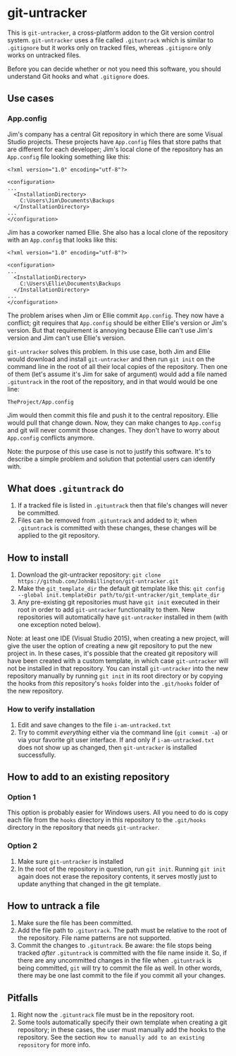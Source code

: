 # git-untracker

This is `git-untracker`, a cross-platform addon to the Git version control system. `git-untracker` uses a file called `.gituntrack` which is similar to `.gitignore` but it works only on tracked files, whereas `.gitignore` only works on untracked files.

Before you can decide whether or not you need this software, you should understand Git hooks and what `.gitignore` does.

## Use cases

### App.config

Jim's company has a central Git repository in which there are some Visual Studio projects. These projects have `App.config` files that store paths that are different for each developer; Jim's local clone of the repository has an `App.config` file looking something like this:

    <?xml version="1.0" encoding="utf-8"?>
    
    <configuration>
    ...
      <InstallationDirectory>
        C:\Users\Jim\Documents\Backups
      </InstallationDirectory>
    ...
    </configuration>

Jim has a coworker named Ellie. She also has a local clone of the repository with an `App.config` that looks like this:

    <?xml version="1.0" encoding="utf-8"?>
    
    <configuration>
    ...
      <InstallationDirectory>
        C:\Users\Ellie\Documents\Backups
      </InstallationDirectory>
    ...
    </configuration>

The problem arises when Jim or Ellie commit `App.config`. They now have a conflict; git requires that `App.config` should be either Ellie's version or Jim's version. But that requirement is annoying because Ellie can't use Jim's version and Jim can't use Ellie's version.

`git-untracker` solves this problem. In this use case, both Jim and Ellie would download and install `git-untracker` and then run `git init` on the command line in the root of all their local copies of the repository. Then one of them (let's assume it's Jim for sake of argument) would add a file named `.gituntrack` in the root of the repository, and in that would would be one line:

    TheProject/App.config

Jim would then commit this file and push it to the central repository. Ellie would pull that change down. Now, they can make changes to `App.config` and git will never commit those changes. They don't have to worry about `App.config` conflicts anymore.

Note: the purpose of this use case is not to justify this software. It's to describe a simple problem and solution that potential users can identify with.

## What does `.gituntrack` do

1. If a tracked file is listed in `.gituntrack` then that file's changes will never be committed.
2. Files can be removed from `.gituntrack` and added to it; when `.gituntrack` is committed with these changes, these changes will be applied to the git repository.

## How to install

1. Download the git-untracker repository: `git clone https://github.com/JohnBillington/git-untracker.git`
2. Make the `git_template_dir` the default git template like this: `git config --global init.templateDir path/to/git-untracker/git_template_dir`
3. Any pre-existing git repositories must have `git init` executed in their root in order to add `git-untracker` functionality to them. New repositories will automatically have `git-untracker` installed in them (with one exception noted below).

Note: at least one IDE (Visual Studio 2015), when creating a new project, will give the user the option of creating a new git repository to put the new project in. In these cases, it's possible that the created git repository will have been created with a custom template, in which case `git-untracker` will not be installed in that repository. You can install `git-untracker` into the new repository manually by running `git init` in its root directory or by copying the hooks from *this* repository's `hooks` folder into the `.git/hooks` folder of the new repository.

### How to verify installation

1. Edit and save changes to the file `i-am-untracked.txt`
2. Try to commit *everything* either via the command line (`git commit -a`) or via your favorite git user interface. If and only if `i-am-untracked.txt` does not show up as changed, then `git-untracker` is installed successfully.

## How to add to an existing repository

### Option 1

This option is probably easier for Windows users. All you need to do is copy each file from the `hooks` directory in this repository to the `.git/hooks` directory in the repository that needs `git-untracker`.

### Option 2

1. Make sure `git-untracker` is installed
2. In the root of the repository in question, run `git init`. Running `git init` again does not erase the repository contents, it serves mostly just to update anything that changed in the git template.

## How to untrack a file

1. Make sure the file has been committed.
2. Add the file path to `.gituntrack`. The path must be relative to the root of the repository. File name patterns are not supported.
3. Commit the changes to `.gituntrack`. Be aware: the file stops being tracked *after* `.gituntrack` is committed with the file name inside it. So, if there are any uncommitted changes in the file when `.gituntrack` is being committed, `git` will try to commit the file as well. In other words, there may be one last commit to the file if you commit all your changes.

## Pitfalls

1. Right now the `.gituntrack` file must be in the repository root.
2. Some tools automatically specify their own template when creating a git repository; in these cases, the user must manually add the hooks to the repository. See the section `How to manually add to an existing repository` for more info.